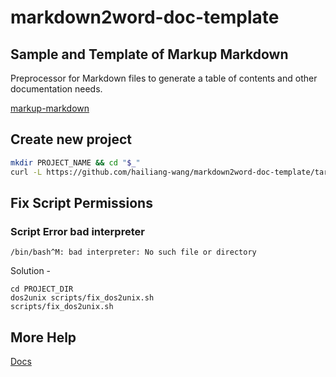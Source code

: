 # markdown2word-doc-template

## Sample and Template of Markup Markdown

Preprocessor for Markdown files to generate a table of contents and other documentation needs.

[markup-markdown](https://github.com/hailiang-wang/markup-markdown)

## Create new project

```bash
mkdir PROJECT_NAME && cd "$_"
curl -L https://github.com/hailiang-wang/markdown2word-doc-template/tarball/master | tar xz --strip-components=1
```

## Fix Script Permissions

### Script Error bad interpreter

`/bin/bash^M: bad interpreter: No such file or directory`


Solution - 

```
cd PROJECT_DIR
dos2unix scripts/fix_dos2unix.sh
scripts/fix_dos2unix.sh
```

## More Help

[Docs](./BUILD.md)
